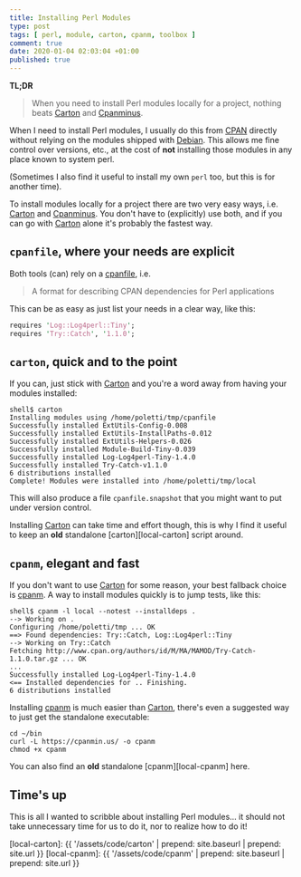 ```yaml
---
title: Installing Perl Modules
type: post
tags: [ perl, module, carton, cpanm, toolbox ]
comment: true
date: 2020-01-04 02:03:04 +01:00
published: true
---
```


**TL;DR**

> When you need to install Perl modules locally for a project, nothing beats
> [Carton][] and [Cpanminus][cpanm].

<script id="asciicast-291607" src="https://asciinema.org/a/291607.js" data-speed="1.5" async></script>

When I need to install Perl modules, I usually do this from [CPAN][]
directly without relying on the modules shipped with [Debian][]. This allows
me fine control over versions, etc., at the cost of **not** installing those
modules in any place known to system perl.

(Sometimes I also find it useful to install my own `perl` too, but this is
for another time).

To install modules locally for a project there are two very easy ways, i.e.
[Carton][] and [Cpanminus][cpanm]. You don't have to (explicitly) use both,
and if you can go with [Carton][] alone it's probably the fastest way.

## `cpanfile`, where your needs are explicit

Both tools (can) rely on a [cpanfile][], i.e.

> A format for describing CPAN dependencies for Perl applications

This can be as easy as just list your needs in a clear way, like this:

```perl
requires 'Log::Log4perl::Tiny';
requires 'Try::Catch', '1.1.0';
```

## `carton`, quick and to the point

If you can, just stick with [Carton][] and you're a word away from having
your modules installed:

```
shell$ carton
Installing modules using /home/poletti/tmp/cpanfile
Successfully installed ExtUtils-Config-0.008
Successfully installed ExtUtils-InstallPaths-0.012
Successfully installed ExtUtils-Helpers-0.026
Successfully installed Module-Build-Tiny-0.039
Successfully installed Log-Log4perl-Tiny-1.4.0
Successfully installed Try-Catch-v1.1.0
6 distributions installed
Complete! Modules were installed into /home/poletti/tmp/local
```

This will also produce a file `cpanfile.snapshot` that you might want to put
under version control.

Installing [Carton][] can take time and effort though, this is why I find it
useful to keep an **old** standalone [carton][local-carton] script
around.

## `cpanm`, elegant and fast

If you don't want to use [Carton][] for some reason, your best fallback
choice is [cpanm][]. A way to install modules quickly is to jump tests, like
this:

```
shell$ cpanm -l local --notest --installdeps .
--> Working on .
Configuring /home/poletti/tmp ... OK
==> Found dependencies: Try::Catch, Log::Log4perl::Tiny
--> Working on Try::Catch
Fetching http://www.cpan.org/authors/id/M/MA/MAMOD/Try-Catch-1.1.0.tar.gz ... OK
...
Successfully installed Log-Log4perl-Tiny-1.4.0
<== Installed dependencies for .. Finishing.
6 distributions installed
```

Installing [cpanm][] is much easier than [Carton][], there's even a suggested
way to just get the standalone executable:

```
cd ~/bin
curl -L https://cpanmin.us/ -o cpanm
chmod +x cpanm
```

You can also find an **old** standalone [cpanm][local-cpanm] here.

## Time's up

This is all I wanted to scribble about installing Perl modules... it should
not take unnecessary time for us to do it, nor to realize how to do it!

[Carton]: https://metacpan.org/pod/Carton
[cpanm]: https://metacpan.org/pod/App::cpanminus
[CPAN]: https://metacpan.org/
[Debian]: https://debian.org/
[cpanfile]: https://metacpan.org/pod/distribution/Module-CPANfile/lib/cpanfile.pod
[local-carton]: {{ '/assets/code/carton' | prepend: site.baseurl | prepend: site.url }}
[local-cpanm]: {{ '/assets/code/cpanm' | prepend: site.baseurl | prepend: site.url }}
